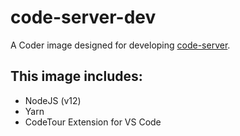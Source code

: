 # code-server-dev

A Coder image designed for developing [code-server](https://github.com/cdr/code-server).

## This image includes:
- NodeJS (v12)
- Yarn
- CodeTour Extension for VS Code